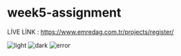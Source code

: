 
# week5-assignment
LİVE LİNK : https://www.emredag.com.tr/projects/register/ 

 
![light](https://user-images.githubusercontent.com/67982673/163685754-71e830ad-3abb-4a28-889d-ba9ec15d3a9c.png)
![dark](https://user-images.githubusercontent.com/67982673/163685758-3d4b103c-044b-4530-9a61-f2127e621468.png)
![error](https://user-images.githubusercontent.com/67982673/163685830-ee06f481-43cd-4789-bad0-a7d12ff26592.png)
